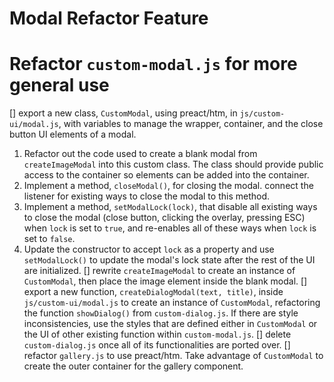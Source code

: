 # Modal Refactor Feature
# Refactor `custom-modal.js` for more general use
[] export a new class, `CustomModal`, using preact/htm, in `js/custom-ui/modal.js`, with variables to manage the wrapper, container, and the close button UI elements of a modal.
1. Refactor out the code used to create a blank modal from `createImageModal` into this custom class. The class should provide public access to the container so elements can be added into the container.
2. Implement a method, `closeModal()`, for closing the modal. connect the listener for existing ways to close the modal to this method.
3. Implement a method, `setModalLock(lock)`, that disable all existing ways to close the modal (close button, clicking the overlay, pressing ESC) when `lock` is set to `true`, and re-enables all of these ways when `lock` is set to `false`.
4. Update the constructor to accept `lock` as a property and use `setModalLock()` to update the modal's lock state after the rest of the UI are initialized.
[] rewrite `createImageModal` to create an instance of `CustomModal`, then place the image element inside the blank modal.
[] export a new function, `createDialogModal(text, title)`, inside `js/custom-ui/modal.js` to create an instance of `CustomModal`, refactoring the function `showDialog()` from `custom-dialog.js`. If there are style inconsistencies, use the styles that are defined either in `CustomModal` or the UI of other existing function within `custom-modal.js`.
[] delete `custom-dialog.js` once all of its functionalities are ported over.
[] refactor `gallery.js` to use preact/htm. Take advantage of `CustomModal` to create the outer container for the gallery component.

